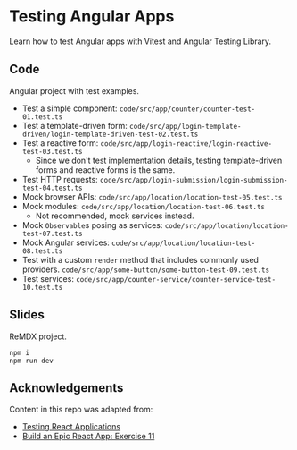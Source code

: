 # Testing Angular Apps

Learn how to test Angular apps with Vitest and Angular Testing Library.

## Code

Angular project with test examples.

- Test a simple component: `code/src/app/counter/counter-test-01.test.ts`
- Test a template-driven form: `code/src/app/login-template-driven/login-template-driven-test-02.test.ts`
- Test a reactive form: `code/src/app/login-reactive/login-reactive-test-03.test.ts`
  - Since we don't test implementation details, testing template-driven forms and reactive forms is the same.
- Test HTTP requests: `code/src/app/login-submission/login-submission-test-04.test.ts`
- Mock browser APIs: `code/src/app/location/location-test-05.test.ts`
- Mock modules: `code/src/app/location/location-test-06.test.ts`
  - Not recommended, mock services instead.
- Mock `Observable`s posing as services: `code/src/app/location/location-test-07.test.ts`
- Mock Angular services: `code/src/app/location/location-test-08.test.ts`
- Test with a custom `render` method that includes commonly used providers. `code/src/app/some-button/some-button-test-09.test.ts`
- Test services: `code/src/app/counter-service/counter-service-test-10.test.ts`

## Slides

ReMDX project.

```commandline
npm i
npm run dev
```

## Acknowledgements

Content in this repo was adapted from:

- [Testing React Applications](https://github.com/kentcdodds/testing-react-apps/tree/next)
- [Build an Epic React App: Exercise 11](https://github.com/kentcdodds/bookshelf/tree/exercises/11-unit-testing)
